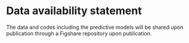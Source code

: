# Data availability statement
The data and codes including the predictive models will be shared upon publication through a Figshare repository upon publication.
